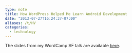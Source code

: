 ```yaml
---
type: note
title: How WordPress Helped Me Learn Android Development
date: "2013-07-27T16:24:37-07:00"
aliases: /t/HV
categories:
  - technology
---
```


The slides from my WordCamp SF talk are available [here][slides].

[slides]: /slides/wcsf2013
